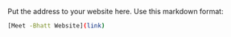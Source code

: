 Put the address to your website here. Use this markdown format:

```bash
[Meet -Bhatt Website](link)
```
